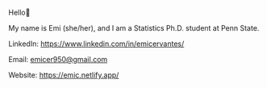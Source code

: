 Hello👋 

My name is Emi (she/her), and I am a Statistics Ph.D. student at Penn State.

LinkedIn: https://www.linkedin.com/in/emicervantes/

Email: emicer950@gmail.com 

Website: https://emic.netlify.app/

<!---
emicervantes/emicervantes is a ✨ special ✨ repository because its `README.md` (this file) appears on your GitHub profile.
You can click the Preview link to take a look at your changes.
--->

